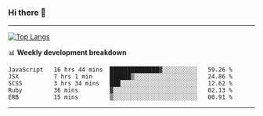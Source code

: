 ### Hi there 👋

-------
[![Top Langs](https://github-readme-stats.vercel.app/api/top-langs/?username=ashish-r)](https://github.com/anuraghazra/github-readme-stats)

📊 **Weekly development breakdown**
<!--START_SECTION:waka-->
```text
JavaScript   16 hrs 44 mins  ██████████████▓░░░░░░░░░░   59.26 % 
JSX          7 hrs 1 min     ██████▒░░░░░░░░░░░░░░░░░░   24.86 % 
SCSS         3 hrs 34 mins   ███░░░░░░░░░░░░░░░░░░░░░░   12.62 % 
Ruby         36 mins         ▓░░░░░░░░░░░░░░░░░░░░░░░░   02.13 % 
ERB          15 mins         ▒░░░░░░░░░░░░░░░░░░░░░░░░   00.91 % 
```
<!--END_SECTION:waka-->
-------

<!--
**ashish-r/ashish-r** is a ✨ _special_ ✨ repository because its `README.md` (this file) appears on your GitHub profile.

Here are some ideas to get you started:

- 🔭 I’m currently working on ...
- 🌱 I’m currently learning ...
- 👯 I’m looking to collaborate on ...
- 🤔 I’m looking for help with ...
- 💬 Ask me about ...
- 📫 How to reach me: ...
- 😄 Pronouns: ...
- ⚡ Fun fact: ...
-->
